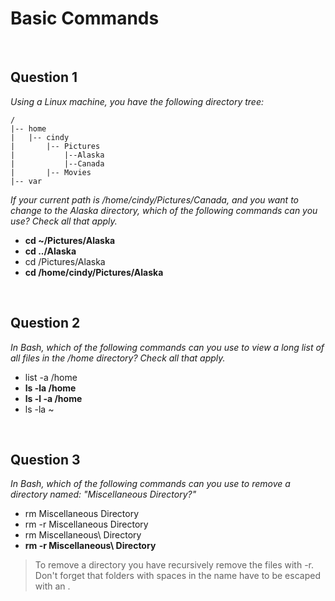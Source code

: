 # Basic Commands

<br>

## Question 1

*Using a Linux machine, you have the following directory tree:*

```
/
|-- home
|   |-- cindy
|       |-- Pictures
|           |--Alaska
|           |--Canada
|       |-- Movies
|-- var

```

*If your current path is /home/cindy/Pictures/Canada, and you want to change to the Alaska directory, which of the following commands can you use? Check all that apply.*

* **cd ~/Pictures/Alaska**
* **cd ../Alaska**
* cd /Pictures/Alaska
* **cd /home/cindy/Pictures/Alaska**

<br>

## Question 2

*In Bash, which of the following commands can you use to view a long list of all files in the /home directory? Check all that apply.*

* list -a /home
* **ls -la /home**
* **ls -l -a /home**
* ls -la ~

<br>

## Question 3

*In Bash, which of the following commands can you use to remove a directory named: "Miscellaneous Directory?"*

* rm Miscellaneous Directory
* rm -r Miscellaneous Directory
* rm Miscellaneous\ Directory
* **rm -r Miscellaneous\ Directory**

> To remove a directory you have recursively remove the files with -r. Don't forget that folders with spaces in the name have to be escaped with an \.